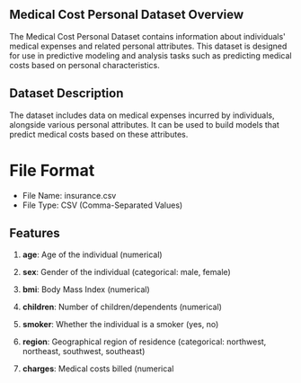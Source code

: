 ## **Medical Cost Personal Dataset Overview**


The Medical Cost Personal Dataset contains information about individuals' medical expenses and related personal attributes. This dataset is designed for use in predictive modeling and analysis tasks such as predicting medical costs based on personal characteristics.

## Dataset Description
The dataset includes data on medical expenses incurred by individuals, alongside various personal attributes. It can be used to build models that predict medical costs based on these attributes.

# **File Format**
- File Name: insurance.csv
- File Type: CSV (Comma-Separated Values)


## **Features**
1. **age**: Age of the individual (numerical)

2. **sex**: Gender of the individual (categorical: male, female)

3. **bmi**: Body Mass Index (numerical)

4. **children**: Number of children/dependents (numerical)

5. **smoker**: Whether the individual is a smoker (yes, no)

6. **region**: Geographical region of residence (categorical: northwest, northeast, southwest, southeast)

7. **charges**: Medical costs billed (numerical
